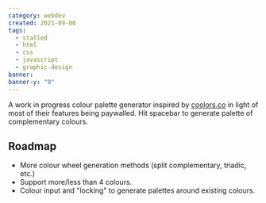 ```yaml
---
category: webdev
created: 2021-09-06
tags:
  - stalled
  - html
  - css
  - javascript
  - graphic-design
banner: 
banner-y: "0"
---
```

A work in progress colour palette generator inspired by [coolors.co](https://coolors.co/) in light of most of their features being paywalled. Hit spacebar to generate palette of complementary colours.
## Roadmap
- More colour wheel generation methods (split complementary, triadic, etc.)
- Support more/less than 4 colours.
- Colour input and "locking" to generate palettes around existing colours.